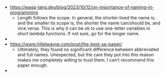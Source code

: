 - https://wasp-lang.dev/blog/2023/10/12/on-importance-of-naming-in-programming
	- Length follows the scope. In general, the shorter-lived the name is, and the smaller its scope is, the shorter the name can/should be, and vice versa. This is why it can be ok to use one-letter variables in short lambda functions. If not sure, go for the longer name.
-
- https://www.hillelwayne.com/post/the-best-se-paper/
	- Ultimately, they found no significant difference between abbreviated and full names. Unexpected, but the care they put into this reason makes me completely willing to trust them. I can’t recommend this paper enough.
-